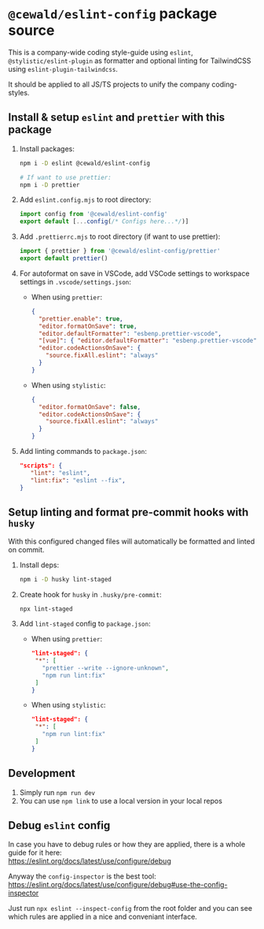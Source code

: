 # `@cewald/eslint-config` package source

This is a company-wide coding style-guide using `eslint`, `@stylistic/eslint-plugin` as formatter and optional linting for TailwindCSS using `eslint-plugin-tailwindcss`.

It should be applied to all JS/TS projects to unify the company coding-styles.

## Install & setup `eslint` and `prettier` with this package

1. Install packages:

   ```bash
   npm i -D eslint @cewald/eslint-config

   # If want to use prettier:
   npm i -D prettier
   ```

1. Add `eslint.config.mjs` to root directory:

   ```js
   import config from '@cewald/eslint-config'
   export default [...config(/* Configs here...*/)]
   ```

1. Add `.prettierrc.mjs` to root directory (if want to use prettier):

   ```js
   import { prettier } from '@cewald/eslint-config/prettier'
   export default prettier()
   ```

1. For autoformat on save in VSCode, add VSCode settings to workspace settings in `.vscode/settings.json`:
   - When using `prettier`:
     ```json
     {
       "prettier.enable": true,
       "editor.formatOnSave": true,
       "editor.defaultFormatter": "esbenp.prettier-vscode",
       "[vue]": { "editor.defaultFormatter": "esbenp.prettier-vscode" }, // For Vue.js formatting
       "editor.codeActionsOnSave": {
         "source.fixAll.eslint": "always"
       }
     }
     ```
   - When using `stylistic`:
     ```json
     {
       "editor.formatOnSave": false,
       "editor.codeActionsOnSave": {
         "source.fixAll.eslint": "always"
       }
     }
     ```

1. Add linting commands to `package.json`:

   ```json
   "scripts": {
      "lint": "eslint",
      "lint:fix": "eslint --fix",
   }
   ```

## Setup linting and format pre-commit hooks with `husky`

With this configured changed files will automatically be formatted and linted on commit.

1. Install deps:

   ```bash
   npm i -D husky lint-staged
   ```

1. Create hook for `husky` in `.husky/pre-commit`:

   ```
   npx lint-staged
   ```

1. Add `lint-staged` config to `package.json`:
   - When using `prettier`:
     ```json
     "lint-staged": {
      "*": [
        "prettier --write --ignore-unknown",
        "npm run lint:fix"
      ]
     }
     ```
   - When using `stylistic`:
     ```json
     "lint-staged": {
      "*": [
        "npm run lint:fix"
      ]
     }
     ```

## Development

1. Simply run `npm run dev`
1. You can use `npm link` to use a local version in your local repos

## Debug `eslint` config

In case you have to debug rules or how they are applied, there is a whole guide for it here:  
https://eslint.org/docs/latest/use/configure/debug

Anyway the `config-inspector` is the best tool:  
https://eslint.org/docs/latest/use/configure/debug#use-the-config-inspector

Just run `npx eslint --inspect-config` from the root folder and you can see which rules are applied in a nice and conveniant interface.
